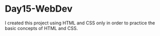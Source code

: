 # Day15-WebDev
I created this project using HTML and CSS only in order to practice the basic concepts of HTML and CSS.
